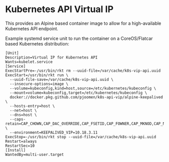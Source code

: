# Kubernetes API Virtual IP

This provides an Alpine based container image to allow for a high-available
Kubernetes API endpoint.

Example systemd service unit to run the container on a CoreOS/Flatcar based
Kubernetes distribution:
```
[Unit]
Description=Virtual IP for Kubernetes API
Wants=kubelet.service
[Service]
ExecStartPre=-/usr/bin/rkt rm --uuid-file=/var/cache/k8s-vip-api.uuid
ExecStart=/usr/bin/rkt run \
  --uuid-file-save=/var/cache/k8s-vip-api.uuid \
  --insecure-options=image \
  --volume=kubeconfig,kind=host,source=/etc/kubernetes/kubeconfig \
  --mount=volume=kubeconfig,target=/etc/kubernetes/kubeconfig \
  docker://docker.pkg.github.com/pjoomen/k8s-api-vip/alpine-keepalived \
  --hosts-entry=host \
  --net=host \
  --dns=host \
  --caps-retain=CAP_CHOWN,CAP_DAC_OVERRIDE,CAP_FSETID,CAP_FOWNER,CAP_MKNOD,CAP_NET_RAW,CAP_SETGID,CAP_SETUID,CAP_SETFCAP,CAP_SETPCAP,CAP_NET_BIND_SERVICE,CAP_SYS_CHROOT,CAP_KILL,CAP_AUDIT_WRITE,CAP_NET_ADMIN \
  --environment=KEEPALIVED_VIP=10.18.3.11
ExecStop=-/usr/bin/rkt stop --uuid-file=/var/cache/k8s-vip-api.uuid
Restart=always
RestartSec=10
[Install]
WantedBy=multi-user.target
```
